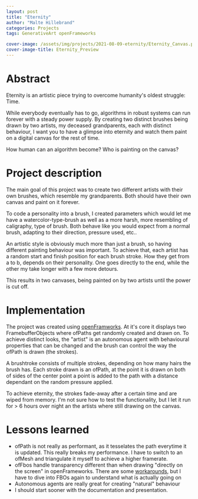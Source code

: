 ```yaml
---
layout: post
title: "Eternity"
author: "Malte Hillebrand"
categories: Projects
tags: GenerativeArt openFrameworks

cover-image: /assets/img/projects/2021-08-09-eternity/Eternity_Canvas.png
cover-image-title: Eternity_Preview
---
```


# Abstract

Eternity is an artistic piece trying to overcome humanity's oldest struggle: Time.

While everybody eventually has to go, algorithms in robust systems can run forever with a steady power supply. By creating two distinct brushes being drawn by two artists, my deceased grandparents, each with distinct behaviour, I want you to have a glimpse into eternity and watch them paint on a digital canvas for the rest of time.

How human can an algorithm become? Who is painting on the canvas?

# Project description

The main goal of this project was to create two different artists with their own brushes, which resemble my grandparents. Both should have their own canvas and paint on it forever.

To code a personality into a brush, I created parameters which would let me have a watercolor-type-brush as well as a more harsh, more resembling of caligraphy, type of brush. Both behave like you would expect from a normal brush, adapting to their direction, pressure used, etc..

An artistic style is obviously much more than just a brush, so having different painting behaviour was important. To achieve that, each artist has a random start and finish position for each brush stroke. How they get from a to b, depends on their personality. One goes directly to the end, while the other my take longer with a few more detours.

This results in two canvases, being painted on by two artists until the power is cut off.

# Implementation

The project was created using [openFramworks](https://openframeworks.cc/). At it's core it displays two FramebufferObjects where ofPaths get randomly created and drawn on. To achieve distinct looks, the "artist" is an autonomous agent with behavioural properties that can be changed and the brush can control the way the ofPath is drawn (the strokes).

A brushtroke consists of multiple strokes, depending on how many hairs the brush has. Each stroke drawn is an ofPath, at the point it is drawn on both of sides of the center point a point is added to the path with a distance dependant on the random pressure applied.

To achieve eternity, the strokes fade-away after a certain time and are wiped from memory. I'm not sure how to test the functionality, but I let it run for > 6 hours over night an the artists where still drawing on the canvas.

# Lessons learned

- ofPath is not really as performant, as it tesselates the path everytime it is updated. This really breaks my performance. I have to switch to an ofMesh and triangulate it myself to achieve a higher framerate.
- ofFbos handle transparency different than when drawing "directly on the screen" in openFrameworks. There are some [workarounds](https://forum.openframeworks.cc/t/solved-fbo-and-transparency/18835/9), but I have to dive into FBOs again to understand what is actually going on
- Autonomous agents are really great for creating "natural" behaviour
- I should start sooner with the documentation and presentation.
